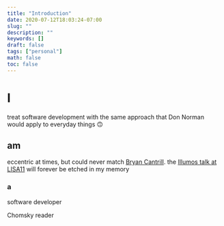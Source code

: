 ```yaml
---
title: "Introduction"
date: 2020-07-12T18:03:24-07:00
slug: ""
description: ""
keywords: []
draft: false
tags: ["personal"]
math: false
toc: false
---
```


# I

treat software development with the same approach that Don Norman would apply
to everyday things 🙃

## am

eccentric at times, but could never match 
[Bryan Cantrill](https://twitter.com/bcantrill).
the [Illumos talk at LISA11](https://www.youtube.com/watch?v=-zRN7XLCRhc) will
forever be etched in my memory

### a

software developer

Chomsky reader

